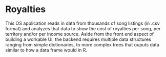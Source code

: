 # Royalties
This OS application reads in data from thousands of song listings (in .csv format) and analyzes that data to show the cost of royalties per song, per territory and/or per income source. Aside from the front end aspect of building a workable UI, the backend requires multiple data structures ranging from simple dictionaries, to more complex trees that ouputs data similar to how a data frame would in R.

